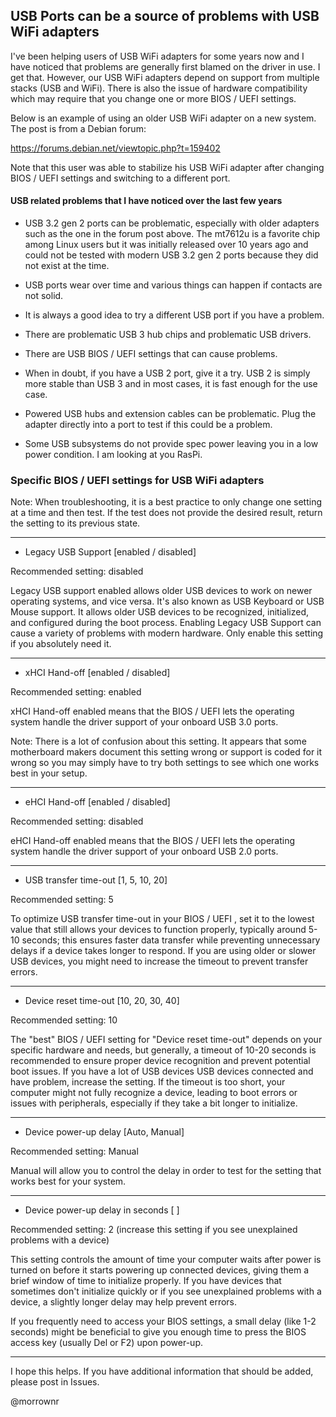 
## USB Ports can be a source of problems with USB WiFi adapters

I've been helping users of USB WiFi adapters for some years now and I
have noticed that problems are generally first blamed on the driver in
use. I get that. However, our USB WiFi adapters depend on support from
multiple stacks (USB and WiFi). There is also the issue of hardware
compatibility which may require that you change one or more BIOS / UEFI
settings.

Below is an example of using an older USB WiFi adapter on a new system.
The post is from a Debian forum:

https://forums.debian.net/viewtopic.php?t=159402

Note that this user was able to stabilize his USB WiFi adapter after
changing BIOS / UEFI settings and switching to a different port.

#### USB related problems that I have noticed over the last few years

- USB 3.2 gen 2 ports can be problematic, especially with older
adapters such as the one in the forum post above. The mt7612u is a
favorite chip among Linux users but it was initially released over
10 years ago and could not be tested with modern USB 3.2 gen 2 ports
because they did not exist at the time.

- USB ports wear over time and various things can happen if contacts are
not solid.

- It is always a good idea to try a different USB port if you have a
problem.

- There are problematic USB 3 hub chips and problematic USB drivers.

- There are USB BIOS / UEFI settings that can cause problems.

- When in doubt, if you have a USB 2 port, give it a try. USB 2 is
simply more stable than USB 3 and in most cases, it is fast enough for
the use case.

- Powered USB hubs and extension cables can be problematic. Plug the
adapter directly into a port to test if this could be a problem.

- Some USB subsystems do not provide spec power leaving you in a low
power condition. I am looking at you RasPi.

### Specific BIOS / UEFI settings for USB WiFi adapters

Note: When troubleshooting, it is a best practice to only change one
setting at a time and then test. If the test does not provide the
desired result, return the setting to its previous state.

-----

- Legacy USB Support  [enabled /  disabled]

Recommended setting: disabled

Legacy USB support enabled allows older USB devices to work on newer
operating systems, and vice versa. It's also known as USB Keyboard or
USB Mouse support. It allows older USB devices to be recognized,
initialized, and configured during the boot process. Enabling Legacy
USB Support can cause a variety of problems with modern hardware. Only
enable this setting if you absolutely need it.

-----

- xHCI Hand-off  [enabled /  disabled]

Recommended setting: enabled

xHCI Hand-off enabled means that the BIOS / UEFI lets the operating
system handle the driver support of your onboard USB 3.0 ports.

Note: There is a lot of confusion about this setting. It appears that
some motherboard makers document this setting wrong or support is coded
for it wrong so you may simply have to try both settings to see which
one works best in your setup.

-----

- eHCI Hand-off  [enabled /  disabled]

Recommended setting: disabled

eHCI Hand-off enabled means that the BIOS / UEFI lets the operating
system handle the driver support of your onboard USB 2.0 ports.

-----

- USB transfer time-out  [1, 5, 10, 20]

Recommended setting: 5

To optimize USB transfer time-out in your BIOS / UEFI , set it to the
lowest value that still allows your devices to function properly,
typically around 5-10 seconds; this ensures faster data transfer while
preventing unnecessary delays if a device takes longer to respond.  If
you are using older or slower USB devices, you might need to increase
the timeout to prevent transfer errors. 

-----

- Device reset time-out [10, 20, 30, 40]

Recommended setting: 10

The "best" BIOS / UEFI setting for "Device reset time-out" depends on
your specific hardware and needs, but generally, a timeout of 10-20
seconds is recommended to ensure proper device recognition and prevent
potential boot issues. If you have a lot of USB devices USB devices
connected and have problem, increase the setting. If the timeout is too
short, your computer might not fully recognize a device, leading to boot
errors or issues with peripherals, especially if they take a bit longer
to initialize.

-----

- Device power-up delay  [Auto, Manual]

Recommended setting: Manual

Manual will allow you to control the delay in order to test for the
setting that works best for your system.

-----

- Device power-up delay in seconds  [ ]

Recommended setting: 2 (increase this setting if you see unexplained
problems with a device)

This setting controls the amount of time your computer waits after power
is turned on before it starts powering up connected devices, giving them
a brief window of time to initialize properly. If you have devices that
sometimes don't initialize quickly or if you see unexplained problems
with a device, a slightly longer delay may help prevent errors. 

If you frequently need to access your BIOS settings, a small delay (like
1-2 seconds) might be beneficial to give you enough time to press the
BIOS access key (usually Del or F2) upon power-up. 

-----

I hope this helps. If you have additional information that should be
added, please post in Issues.

@morrownr 
